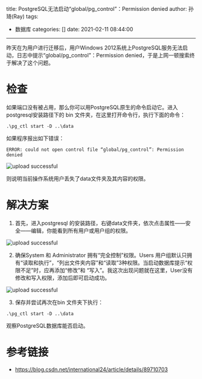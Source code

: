 title: PostgreSQL无法启动“global/pg_control”：Permission denied
author: 孙琦(Ray)
tags:
  - 数据库
categories: []
date: 2021-02-11 08:44:00
---
昨天在为用户进行迁移后，用户Windows 2012系统上PostgreSQL服务无法启动，日志中提示“global/pg_control”：Permission denied，于是上网一顿搜索终于解决了这个问题。

<!-- more -->

# 检查

如果端口没有被占用，那么你可以用PostgreSQL原生的命令启动它。进入postgresql安装路径下的 bin 文件夹，在这里打开命令行，执行下面的命令：

```
.\pg_ctl start -D ..\data
```
 

如果程序报出如下错误：

```
ERROR: could not open control file “global/pg_control”: Permission denied
```

![upload successful](/images/pasted-159.png)

则说明当前操作系统用户丢失了data文件夹及其内容的权限。

# 解决方案

1. 首先，进入postgresql 的安装路径，右键data文件夹，依次点击属性——安全——编辑，你能看到所有用户或用户组的权限。

![upload successful](/images/pasted-160.png)

2. 确保System 和 Administrator 拥有“完全控制”权限。Users 用户组默认只拥有“读取和执行”，“列出文件夹内容”和“读取”3种权限。当启动数据库提示“权限不足”时，应再添加“修改”和 “写入”。我这次出现问题就在这里，User没有修改和写入权限，添加后即可启动成功。

![upload successful](/images/pasted-161.png)

3. 保存并尝试再次在bin 文件夹下执行：

```
.\pg_ctl start -D ..\data
```

观察PostgreSQL数据库能否启动。
        
        
# 参考链接

* https://blog.csdn.net/international24/article/details/89710703
